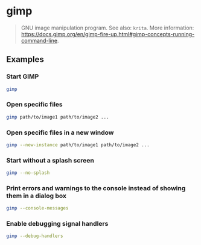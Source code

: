 # gimp

> GNU image manipulation program. See also: `krita`. More information: <https://docs.gimp.org/en/gimp-fire-up.html#gimp-concepts-running-command-line>.

## Examples

### Start GIMP

```bash
gimp
```

### Open specific files

```bash
gimp path/to/image1 path/to/image2 ...
```

### Open specific files in a new window

```bash
gimp --new-instance path/to/image1 path/to/image2 ...
```

### Start without a splash screen

```bash
gimp --no-splash
```

### Print errors and warnings to the console instead of showing them in a dialog box

```bash
gimp --console-messages
```

### Enable debugging signal handlers

```bash
gimp --debug-handlers
```
